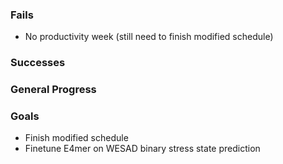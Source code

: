 ### Fails
- No productivity week (still need to finish modified schedule)

### Successes

### General Progress

### Goals
- Finish modified schedule
- Finetune E4mer on WESAD binary stress state prediction